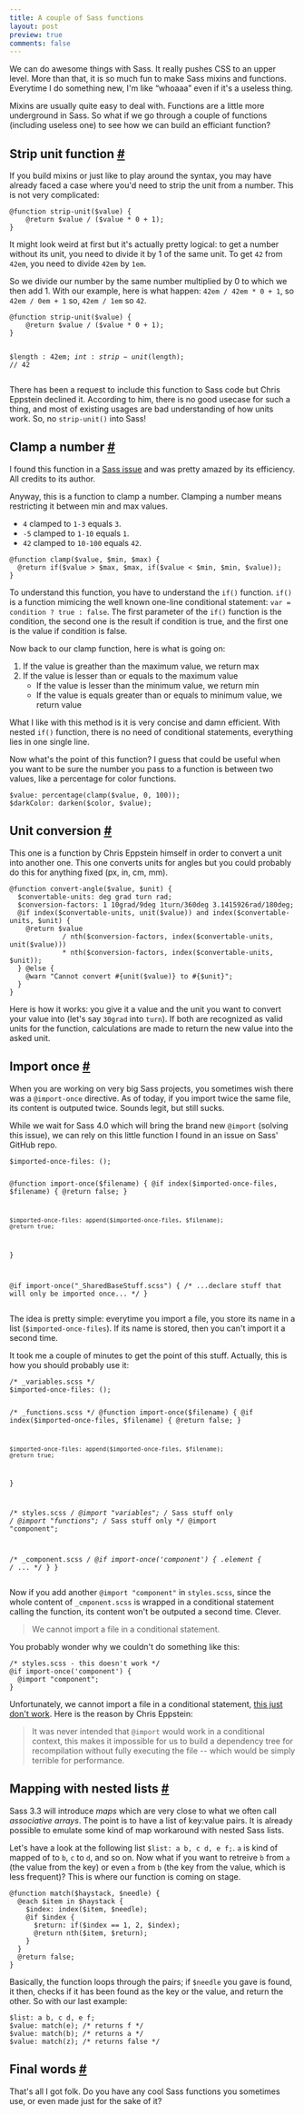 ```yaml
---
title: A couple of Sass functions
layout: post
preview: true
comments: false
---
```

<section>
<p>We can do awesome things with Sass. It really pushes CSS to an upper level. More than that, it is so much fun to make Sass mixins and functions. Everytime I do something new, I'm like “whoaaa” even if it's a useless thing.</p>
<p>Mixins are usually quite easy to deal with. Functions are a little more underground in Sass. So what if we go through a couple of functions (including useless one) to see how we can build an efficiant function?</p>
</section>
<section id='strip-unit'>
<h2>Strip unit function <a href="#strip-unit">#</a></h2>
<p>If you build mixins or just like to play around the syntax, you may have already faced a case where you'd need to strip the unit from a number. This is not very complicated:</p>
<pre class="language-scss"><code>@function strip-unit($value) {
	@return $value / ($value * 0 + 1);
}</code></pre>
<p>It might look weird at first but it's actually pretty logical: to get a number without its unit, you need to divide it by 1 of the same unit. To get <code>42</code> from <code>42em</code>, you need to divide <code>42em</code> by <code>1em</code>.</p>
<p>So we divide our number by the same number multiplied by 0 to which we then add 1. With our example, here is what happen: <code>42em / 42em * 0 + 1</code>, so <code>42em / 0em + 1</code> so, <code>42em / 1em</code> so <code>42</code>.</p>
<pre class="language-scss"><code>@function strip-unit($value) {
	@return $value / ($value * 0 + 1);
}

$length : 42em;
$int    : strip-unit($length); // 42</code></pre>
<p>There has been a request to include this function to Sass code but Chris Eppstein declined it. According to him, there is no good usecase for such a thing, and most of existing usages are bad understanding of how units work. So, no <code>strip-unit()</code> into Sass!</p>
</section>
<section id="clamp">
<h2>Clamp a number <a href="#clamp">#</a></h2>
<p>I found this function in a <a href="https://github.com/nex3/sass/pull/402">Sass issue</a> and was pretty amazed by its efficiency. All credits to its author.</p>
<p>Anyway, this is a function to clamp a number. Clamping a number means restricting it between min and max values.</p>
<ul>
<li><code>4</code> clamped to <code>1-3</code> equals <code>3</code>.</li>
<li><code>-5</code> clamped to <code>1-10</code> equals <code>1</code>.</li>
<li><code>42</code> clamped to <code>10-100</code> equals <code>42</code>.</li>
</ul>
<pre class="language-scss"><code>@function clamp($value, $min, $max) {
  @return if($value > $max, $max, if($value < $min, $min, $value));
}</code></pre>
<p>To understand this function, you have to understand the <code>if()</code> function. <code>if()</code> is a function mimicing the well known one-line conditional statement: <code>var = condition ? true : false</code>. The first parameter of the <code>if()</code> function is the condition, the second one is the result if condition is true, and the first one is the value if condition is false.</p>
<p>Now back to our clamp function, here is what is going on:</p>
<ol>
<li>If the value is greather than the maximum value, we return max</li>
<li>If the value is lesser than or equals to the maximum value
<ul>
<li>If the value is lesser than the minimum value, we return min</li>
<li>If the value is equals greater than or equals to minimum value, we return value</li>
</ul>
</li>
</ol>
<p>What I like with this method is it is very concise and damn efficient. With nested <code>if()</code> function, there is no need of conditional statements, everything lies in one single line.</p>
<p>Now what's the point of this function? I guess that could be useful when you want to be sure the number you pass to a function is between two values, like a percentage for color functions.</p>
<pre class="language-scss"><code>$value: percentage(clamp($value, 0, 100));
$darkColor: darken($color, $value);</code></pre>
</section>
<section id="unit-conversion">
<h2>Unit conversion <a href="#unit-conversion">#</a></h2>
<p>This one is a function by Chris Eppstein himself in order to convert a unit into another one. This one converts units for angles but you could probably do this for anything fixed (px, in, cm, mm).</p>
<pre class="language-scss"><code>@function convert-angle($value, $unit) {
  $convertable-units: deg grad turn rad;
  $conversion-factors: 1 10grad/9deg 1turn/360deg 3.1415926rad/180deg;
  @if index($convertable-units, unit($value)) and index($convertable-units, $unit) {
    @return $value
             / nth($conversion-factors, index($convertable-units, unit($value)))
             * nth($conversion-factors, index($convertable-units, $unit));
  } @else {
    @warn "Cannot convert #{unit($value)} to #{$unit}";
  }
}</code></pre>
<p>Here is how it works: you give it a value and the unit you want to convert your value into (let's say <code>30grad</code> into <code>turn</code>). If both are recognized as valid units for the function, calculations are made to return the new value into the asked unit.</p>
</section>
<section id="import-once">
<h2>Import once <a href="#import-once">#</a></h2>
<p>When you are working on very big Sass projects, you sometimes wish there was a <code>@import-once</code> directive. As of today, if you import twice the same file, its content is outputed twice. Sounds legit, but still sucks.</p>
<p>While we wait for Sass 4.0 which will bring the brand new <code>@import</code> (solving this issue), we can rely on this little function I found in an issue on Sass' GitHub repo.</p>
<pre class="language-scss"><code>$imported-once-files: ();

@function import-once($filename) {
    @if index($imported-once-files, $filename) {
        @return false;
    }

    $imported-once-files: append($imported-once-files, $filename);
    @return true;
}

@if import-once("_SharedBaseStuff.scss") {
    /* ...declare stuff that will only be imported once... */
}</code></pre>
<p>The idea is pretty simple: everytime you import a file, you store its name in a list (<code>$imported-once-files</code>). If its name is stored, then you can't import it a second time.</p>
<p>It took me a couple of minutes to get the point of this stuff. Actually, this is how you should probably use it:</p>
<pre class="language-scss"><code>/* _variables.scss */
$imported-once-files: ();

/* _functions.scss */
@function import-once($filename) {
    @if index($imported-once-files, $filename) {
        @return false;
    }

    $imported-once-files: append($imported-once-files, $filename);
    @return true;
}

/* styles.scss */
@import "variables"; /* Sass stuff only */
@import "functions"; /* Sass stuff only */
@import "component";

/* _component.scss */
@if import-once('component') {
  .element {
    /* ... */
  }
}</code></pre>
<p>Now if you add another <code>@import "component"</code> in <code>styles.scss</code>, since the whole content of <code>_cmponent.scss</code> is wrapped in a conditional statement calling the function, its content won't be outputed a second time. Clever.</p>
<blockquote class="pull-quote--right">We cannot import a file in a conditional statement.</blockquote>
<p>You probably wonder why we couldn't do something like this:</p>
<pre class="language-scss"><code>/* styles.scss - this doesn't work */
@if import-once('component') {
  @import "component";
}</code></pre>
<p>Unfortunately, we cannot import a file in a conditional statement, <a href="https://github.com/nex3/sass/issues/451">this just don't work</a>. Here is the reason by Chris Eppstein:</p>
<blockquote class="quote"><p>It was never intended that <code>@import</code> would work in a conditional context, this makes it impossible for us to build a dependency tree for recompilation without fully executing the file -- which would be simply terrible for performance.</p></blockquote>
</section>
<section id="mapping">
<h2>Mapping with nested lists <a href="#mapping">#</a></h2>
<p>Sass 3.3 will introduce <em>maps</em> which are very close to what we often call <em>associative arrays</em>. The point is to have a list of key:value pairs. It is already possible to emulate some kind of map workaround with nested Sass lists.</p>
<p>Let's have a look at the following list <code>$list: a b, c d, e f;</code>. <code>a</code> is kind of mapped of to <code>b</code>, <code>c</code> to <code>d</code>, and so on. Now what if you want to retreive <code>b</code> from <code>a</code> (the value from the key) or even <code>a</code> from <code>b</code> (the key from the value, which is less frequent)? This is where our function is coming on stage.</p>
<pre class="language-scss"><code>@function match($haystack, $needle) {
  @each $item in $haystack {
    $index: index($item, $needle);
    @if $index { 
      $return: if($index == 1, 2, $index);
      @return nth($item, $return); 
    }
  }
  @return false;
}</code></pre>
<p>Basically, the function loops through the pairs; if <code>$needle</code> you gave is found, it then, checks if it has been found as the key or the value, and return the other. So with our last example:</p>
<pre class="language-scss"><code>$list: a b, c d, e f;
$value: match(e); /* returns f */
$value: match(b); /* returns a */
$value: match(z); /* returns false */</code></pre>
</section>
<section id="final-words">
<h2>Final words <a href="#final-words">#</a></h2>
<p>That's all I got folk. Do you have any cool Sass functions you sometimes use, or even made just for the sake of it?</p>
</section>